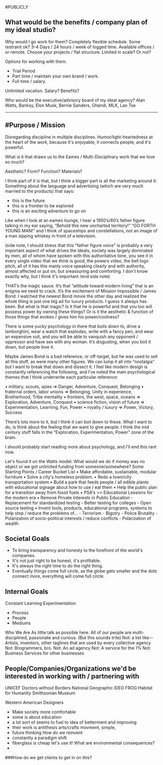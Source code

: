 #PUBLICLY

What would be the benefits / company plan of my ideal studio? 
-------------------------------------------------------------

Why would I go work for them?
Completely flexible schedule. 
Some restraint ok? 3–4 Days / 24 hours / week of logged time.
Available offices / or remote.
Choose your projects / flat structure.
Limited in scale? Or not?

Options for working with them.
- Trial Period
- Part time / maintain your own brand / work.
- Full time / salary.

Unlimited vacation.
Salary? Benefits?

Who would be the executive/advisory board of my ideal agency?
Alan Watts, Banksy, Elon Musk, Bernie Sanders, Ghandi, MLK, Lao Tse


-----------------
#Purpose / Mission
-----------------
Disregarding discipline in multiple disciplines.
Humor/light-heartedness at the heart of the work, because it's enjoyable, it connects people, and it's powerful.

What is it that draws us to the Eames / Multi-Disciplinary work that we love so much?

Aesthetic?
Form?
Function?
Materials?

I think part of it is that, but I think a bigger part is all the marketing around it:
Something about the language and advertising (which are very much married to the products) that says:
- this is the future
- this is a frontier to be explored
- this is an exciting adventure to go on

Like when I look at an eames lounge, I hear a 1950’s/60’s father figure talking in my ear saying, “Behold this new uncharted territory!” “GO FORTH YOUNG MAN!” and I think of spaceships and constellations, not an image of a man sipping whiskey in front of a television.

(side note, I should stress that this "father figure voice" is probably a very important aspect of what drives the ideals, society was largely dominated by men, all of whom have spoken with this authoritative tone, you see it in every single video that we think is good, the powers video, the bell logo pitch, all of it has this manly voice speaking clearly and with authority, almost affected or put on, but sreassuring and comforting. I don't know exactly why, but I think it's important /end side note)

THAT’s the magic sauce. It’s that “attitude toward modern living” that is an enigma we need to crack. It’s the excitement of Mission Impossible / James Bond. I watched the newest Bond movie the other day and realized the whole thing is just one big ad for luxury products. I guess it always has been. But what is that magic? Is it that he is powerful and that you too will possess power by owning these things? Or is it the aesthetic & function of those things that evokes / gives him his power/coolness?

There is some yucky psychology in there that boils down to, drive a lamborghini, wear a watch that explodes, write with a fancy pen, and wear an expensive suit, and you will be able to vanquish any opponent / oppressor and have sex with any woman. It’s disgusting, when you boil it down, but people love it.

Maybe James Bond is a bad reference, or off-target, but he was used to sell all this stuff, as were many other figures. We can lump it all into “nostalgia” but I want to break that down and dissect it. I feel like modern design is constantly referencing the following, and I’ve noted the main psychological themes that I think underwrite each particular reference:

• military, scouts, spies 		=> Danger, Adventure, Conquest, Belonging
• fraternal orders, labor unions 	=> Belonging, Unity in experience, Brotherhood, Tribe mentality
• frontiers, the west, space, oceans 	=> Exploration, Adventure, Conquest
• science fiction, vision of future 	=> Experimentation, Learning, Fun, Power
• royalty / luxury 			=> Power, Victory, Success

There’s lots more to it, but I think it can boil down to these. What I want to do, is think about the feeling that we want to give people. I think the mid century stuff falls in the “Exploration, Experimentation, Power” zone of the brain.

I should probably start reading more about psychology, and I’ll end this rant now.

Let's found it on the Watts model: What would we do if money was no object or we got unlimited funding from someone/somewhere?
Some Starting Points / Career Bucket List
• Make affordable, sustainable, modular furniture
• Solve a city's homeless problem.
• Redo a town/city transportation system
• Build a park that feeds people / all edible plants with educational signage about how to use / eat them
• Help the public plan for a transition away from fossil fuels
• PSA's >> Educational Lessions for the modern era
• Remove Private Interests in Public Education
	- Replacement for standardized testing
	- Better testing for colleges
	- Open source testing
• Invent tools, products, educational programs, systems to help stop / reduce the problems of...
	- Terrorism
	- Bigotry
	- Police Brutality
	- Polarization of socio-political interests / reduce conflicts
	- Polarization of wealth

Societal Goals
--------------
 - To bring transparency and honesty to the forefront of the world's companies.
 - It's not just right to be honest, it's profitable.
 - It's always the right time to do the right thing.
 - Eventually things come full circle, as the globe gets smaller and the dots connect more, everything will come full circle.

Internal Goals
--------------
Constant Learning
Experimentation
 - Process
 - People
 - Mediums

Who We Are
As little talk as possible here.
All of our people are multi-disciplined, passionate and curious. (But this sounds trite)
Not: a list like-- Artists, inventors, other taglines that are used by every collective agency
Not: Brogrammers, bro.
Not: An ad agency
Not: A service for the 1%
Not: Business Services for other businesses

People/Companies/Organizations we'd be interested in working with / partnering with
-----------------------------------------------------------------------------------
UNICEF
Doctors without Borders
National Geographic
IDEO
FROG
Habitat for Humanity
Smithsonian Museum




Western American Designers
- Make society more comfortable
- some is about education
- a lot sort of seems to fuel to idea of betterment and improving
- their work is antithesis arts/crafts movment, simple, 
- future thinking How do we reinvent
- constantly a paradigm shift
- fiberglass is cheap let's use it! What are environmental consequences?
- 


###How do we get clients to get in on this?





